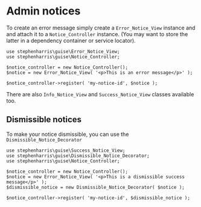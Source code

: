# Admin notices


To create an error message simply create a `Error_Notice_View` instance and
and attach it to a `Notice_Controller` instance. (You may want to store the 
latter in a dependency container or service locator).

```
use stephenharris\guise\Error_Notice_View;
use stephenharris\guise\Notice_Controller;

$notice_controller = new Notice_Controller();
$notice = new Error_Notice_View( '<p>This is an error message</p>' );

$notice_controller->register( 'my-notice-id', $notice );
```

There are also `Info_Notice_View` and `Success_Notice_View` classes available too.


## Dismissible notices

To make your notice dismissible, you can use the `Dismissible_Notice_Decorator`

```
use stephenharris\guise\Success_Notice_View;
use stephenharris\guise\Dismissible_Notice_Decorator;
use stephenharris\guise\Notice_Controller;

$notice_controller = new Notice_Controller();
$notice = new Error_Notice_View( '<p>This is a dismissible success message</p>' );
$dismissible_notice = new Dismissible_Notice_Decorator( $notice );

$notice_controller->register( 'my-notice-id', $dismissible_notice );
```